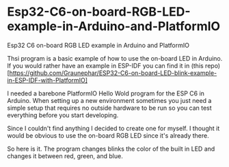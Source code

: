 # Esp32-C6-on-board-RGB-LED-example-in-Arduino-and-PlatformIO
Esp32 C6 on-board RGB LED example in Arduino and PlatformIO

Thsi program is a basic example of how to use the on-board LED in Arduino. If you would rather have an example in ESP-IDF you can find it in (this repo)[https://github.com/Graunephar/ESP32-C6-on-board-LED-blink-example-in-ESP-IDF-with-PlatformIO]

I needed a barebone PlatformIO Hello Wold program for the ESP C6 in Arduino. When setting up a new environment sometimes you just need a simple setup that requires no outside hardware to be run so you can test everything before you start developing. 

Since I couldn't find anything I decided to create one for myself. I thought it would be obvious to use the on-board RGB LED since it's already there.

So here is it. The program changes blinks the color of the built in LED and changes it between red, green, and blue. 
